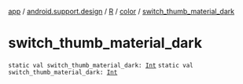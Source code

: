 [app](../../../index.md) / [android.support.design](../../index.md) / [R](../index.md) / [color](index.md) / [switch_thumb_material_dark](.)

# switch_thumb_material_dark

`static val switch_thumb_material_dark: `[`Int`](https://kotlinlang.org/api/latest/jvm/stdlib/kotlin/-int/index.html)
`static val switch_thumb_material_dark: `[`Int`](https://kotlinlang.org/api/latest/jvm/stdlib/kotlin/-int/index.html)